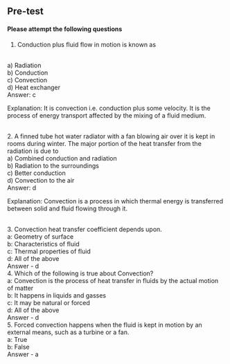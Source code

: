 ## <b> Pre-test</b>
#### Please attempt the following questions

1. Conduction plus fluid flow in motion is known as
<br>
a) Radiation
<br>
b) Conduction
<br>
c) Convection
<br>
d) Heat exchanger

<br>
Answer: c

Explanation: It is convection i.e. conduction plus some velocity. It is the process of energy transport affected by the mixing of a fluid medium.

<br>
2. A finned tube hot water radiator with a fan blowing air over it is kept in rooms during winter. The major portion of the heat transfer from the radiation is due to
<br>
a) Combined conduction and radiation
<br>
b) Radiation to the surroundings
<br>
c) Better conduction
<br>
d) Convection to the air

<br>
Answer: d

Explanation: Convection is a process in which thermal energy is transferred between solid and fluid flowing through it.

<br>
3. Convection heat transfer coefficient depends upon.
<br>
a: Geometry of surface
<br>
b: Characteristics of fluid
<br>
c: Thermal properties of fluid
<br>
d: All of the above
<br>
Answer - d

<br>
4. Which of the following is true about Convection?
<br>
a: Convection is the process of heat transfer in fluids by the actual motion of matter
<br>
b: It happens in liquids and gasses
<br>
c: It may be natural or forced
<br>
d: All of the above
<br>
Answer - d

<br>
5. Forced convection happens when the fluid is kept in motion by an external means, such as a turbine or a fan.
<br>
a: True 
<br>
b: False 
<br>
Answer - a


